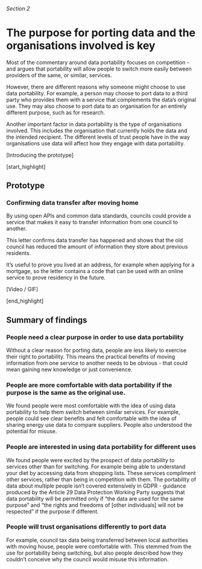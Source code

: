 ###### Section 2
# The purpose for porting data and the organisations involved is key

Most of the commentary around data portability focuses on competition - and argues that portability will allow people to switch more easily between providers of the same, or similar, services.

However, there are different reasons why someone might choose to use data portability. For example, a person may choose to port data to a third party who provides them with a service that complements the data’s original use. They may also choose to port data to an organisation for an entirely different purpose, such as for research.

Another important factor in data portability is the type of organisations involved. This includes the organisation that currently holds the data and the intended recipient. The different levels of trust people have in the way organisations use data will affect how they engage with data portability.

[Introducing the prototype]

[start_highlight]

## Prototype
### Confirming data transfer after moving home

By using open APIs and common data standards, councils could provide a service that makes it easy to transfer information from one council to another.

This letter confirms data transfer has happened and shows that the old council has reduced the amount of information they store about previous residents.

It’s useful to prove you lived at an address, for example when applying for a mortgage, so the letter contains a code that can be used with an online service to prove residency in the future.


[Video / GIF]


[end_highlight]

## Summary of findings

### People need a clear purpose in order to use data portability
Without a clear reason for porting data, people are less likely to exercise their right to portability. This means the practical benefits of moving information from one service to another needs to be obvious - that could mean gaining new knowledge or just convenience. 

### People are more comfortable with data portability if the purpose is the same as the original use. 
We found people were most comfortable with the idea of using data portability to help them switch between similar services. For example, people could see clear benefits and felt comfortable with the idea of sharing energy use data to compare suppliers. People also understood the potential for misuse.

### People are interested in using data portability for different uses
We found people were excited by the prospect of data portability to services other than for switching. For example being able to understand your diet by accessing data from shopping lists. These services compliment other services, rather than being in competition with them. The portability of data about multiple people isn’t covered extensively in GDPR - guidance produced by the Article 29 Data Protection Working Party suggests that data portability will be permitted only if “the data are used for the same  purpose” and “the rights and freedoms of [other individuals] will not be  respected” if the purpose if different.

### People will trust organisations differently to port data
For example, council tax data being transferred between local authorities with moving house, people were comfortable with. This stemmed from the use for portability being switching, but also people described how they couldn’t conceive why the council would misuse this information. 

